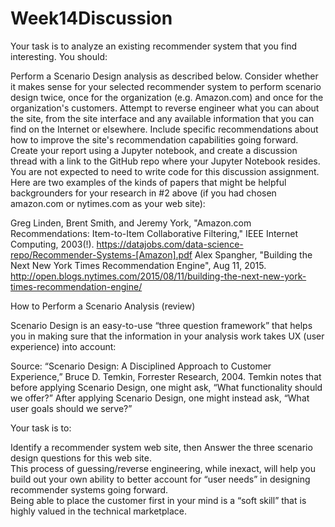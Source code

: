# Week14Discussion

Your task is to analyze an existing recommender system that you find interesting.  You should:

Perform a Scenario Design analysis as described below.  Consider whether it makes sense for your selected recommender system to perform scenario design twice, once for the organization (e.g. Amazon.com) and once for the organization's customers.
Attempt to reverse engineer what you can about the site, from the site interface and any available information that you can find on the Internet or elsewhere.
Include specific recommendations about how to improve the site's recommendation capabilities going forward. 
Create your report using a Jupyter notebook, and create a discussion thread with a link to the GitHub repo where your Jupyter Notebook resides.  You are not expected to need to write code for this discussion assignment.
Here are two examples of the kinds of papers that might be helpful backgrounders for your research in #2 above (if you had chosen amazon.com or nytimes.com as your web site):

Greg Linden, Brent Smith, and Jeremy York, "Amazon.com Recommendations:  Item-to-Item Collaborative Filtering,"  IEEE Internet Computing, 2003(!).  https://datajobs.com/data-science-repo/Recommender-Systems-[Amazon].pdf
Alex Spangher, "Building the Next New York Times Recommendation Engine", Aug 11, 2015.  http://open.blogs.nytimes.com/2015/08/11/building-the-next-new-york-times-recommendation-engine/

How to Perform a Scenario Analysis (review)

Scenario Design is an easy-to-use “three question framework” that helps you in making sure that the information in your analysis work takes UX (user experience) into account:

Source: “Scenario Design:  A Disciplined Approach to Customer Experience,” Bruce D. Temkin, Forrester Research, 2004.  Temkin notes that before applying Scenario Design, one might ask, “What functionality should we offer?”  After applying Scenario Design, one might instead ask, “What user goals should we serve?”

Your task is to:

Identify a recommender system web site, then
Answer the three scenario design questions for this web site.  
This process of guessing/reverse engineering, while inexact, will help you build out your own ability to better account for “user needs” in designing recommender systems going forward.  
Being able to place the customer first in your mind is a “soft skill” that is highly valued in the technical marketplace.
